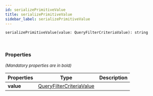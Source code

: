 ```yaml
---
id: serializePrimitiveValue
title: serializePrimitiveValue
sidebar_label: serializePrimitiveValue
---
```


```tsx
serializePrimitiveValue(value: QueryFilterCriteriaValue): string
```
<br/>



### Properties

<font size="2"><i>(Mandatory properties are in bold)</i></font>

| Properties | Type | Description |
| --------- | ---- | ----------- |
| **value** | [QueryFilterCriteriaValue](/framework-api/types/QueryFilterCriteriaValue.md) |  |
